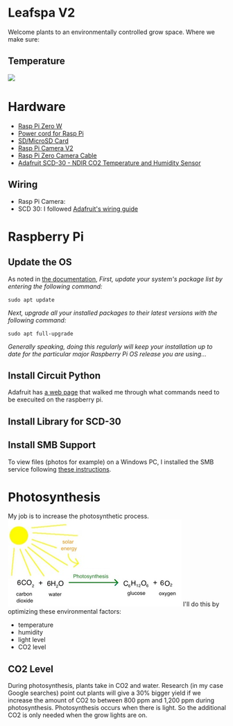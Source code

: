 # Leafspa V2
Welcome plants to an environmentally controlled grow space.  Where we make sure:
## Temperature
<img src="https://docs.google.com/drawings/d/e/2PACX-1vQwCI7HmFZRNnnzsosoxz3rOoxC4P00MzPdDobT0KBFUIoCDB1DDuQXaKSnRILICV8_cQfB_rt1BkcJ/pub?w=975&amp;h=339">

# Hardware
- [Rasp Pi Zero W](https://www.adafruit.com/product/3400) 
- [Power cord for Rasp Pi](https://www.adafruit.com/product/1995)
- [SD/MicroSD Card](https://www.adafruit.com/product/2693)
- [Rasp Pi Camera V2](https://www.adafruit.com/product/3099)
- [Rasp Pi Zero Camera Cable](https://www.adafruit.com/product/3157)
- [Adafruit SCD-30 - NDIR CO2 Temperature and Humidity Sensor](https://learn.adafruit.com/adafruit-scd30)
## Wiring
- Rasp Pi Camera: 
- SCD 30: I followed [Adafruit's wiring guide](https://learn.adafruit.com/adafruit-scd30/python-circuitpython#python-computer-wiring-3081030-6)

# Raspberry Pi
## Update the OS

As noted in [the documentation](https://www.raspberrypi.org/documentation/raspbian/updating.md), _First, update your system's package list by entering the following command:_
```
sudo apt update
```
_Next, upgrade all your installed packages to their latest versions with the following command:_
```
sudo apt full-upgrade

```
_Generally speaking, doing this regularly will keep your installation up to date for the particular major Raspberry Pi OS release you are using..._
## Install Circuit Python
Adafruit has [a web page](https://learn.adafruit.com/circuitpython-on-raspberrypi-linux/installing-circuitpython-on-raspberry-pi) that walked me through what commands need to be execuited on the raspberry pi.
## Install Library for SCD-30

## Install SMB Support
To view files (photos for example) on a Windows PC, I installed the SMB service following [these instructions](https://pimylifeup.com/raspberry-pi-samba/). 

# Photosynthesis
My job is to increase the photosynthetic process.  
![photosynthesis](images\photosynthesis.jpg)
I'll do this by optimizing these environmental factors:
- temperature
- humidity
- light level
- CO2 level
## CO2 Level
During photosynthesis, plants take in CO2 and water.  Research (in my case Google searches) point out plants will give a 30% bigger yield if we increase the amount of CO2 to between 800 ppm and 1,200 ppm during photosynthesis.  Photosynthesis occurs when there is light.  So the additional CO2 is only needed when the grow lights are on.
